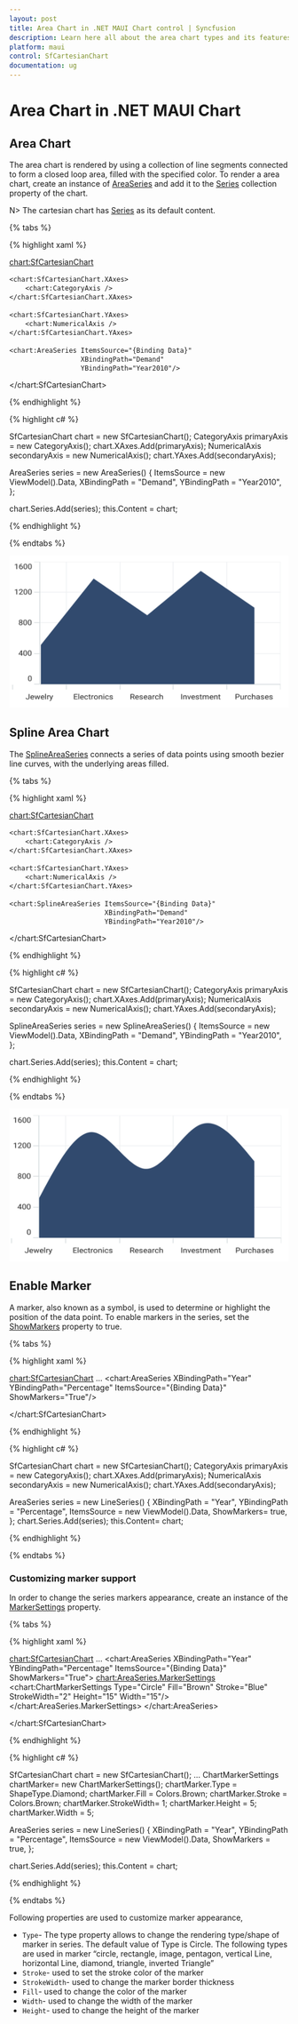 ```yaml
---
layout: post
title: Area Chart in .NET MAUI Chart control | Syncfusion
description: Learn here all about the area chart types and its features in Syncfusion .NET MAUI Chart (SfCartesianChart) control.
platform: maui
control: SfCartesianChart
documentation: ug
---
```


# Area Chart in .NET MAUI Chart

## Area Chart

The area chart is rendered by using a collection of line segments connected to form a closed loop area, filled with the specified color. To render a area chart, create an instance of [AreaSeries](https://help.syncfusion.com/cr/maui/Syncfusion.Maui.Charts.AreaSeries.html?tabs=tabid-1) and add it to the [Series](https://help.syncfusion.com/cr/maui/Syncfusion.Maui.Charts.SfCartesianChart.html#Syncfusion_Maui_Charts_SfCartesianChart_Series) collection property of the chart.

N> The cartesian chart has [Series](https://help.syncfusion.com/cr/maui/Syncfusion.Maui.Charts.SfCartesianChart.html#Syncfusion_Maui_Charts_SfCartesianChart_Series) as its default content.

{% tabs %}

{% highlight xaml %}

<chart:SfCartesianChart>
    
    <chart:SfCartesianChart.XAxes>
        <chart:CategoryAxis />
    </chart:SfCartesianChart.XAxes>

    <chart:SfCartesianChart.YAxes>
        <chart:NumericalAxis />
    </chart:SfCartesianChart.YAxes>   

    <chart:AreaSeries ItemsSource="{Binding Data}"
					  XBindingPath="Demand"
					  YBindingPath="Year2010"/>  

</chart:SfCartesianChart>

{% endhighlight %}

{% highlight c# %}

SfCartesianChart chart = new SfCartesianChart();
CategoryAxis primaryAxis = new CategoryAxis();
chart.XAxes.Add(primaryAxis);
NumericalAxis secondaryAxis = new NumericalAxis();
chart.YAxes.Add(secondaryAxis);

AreaSeries series = new AreaSeries()
{
    ItemsSource = new ViewModel().Data,
    XBindingPath = "Demand",
    YBindingPath = "Year2010",
};

chart.Series.Add(series);
this.Content = chart;

{% endhighlight %}

{% endtabs %}

![Area chart type in MAUI Chart](Chart-types_images/maui_area_chart.png)

## Spline Area Chart

The [SplineAreaSeries](https://help.syncfusion.com/cr/maui/Syncfusion.Maui.Charts.SplineAreaSeries.html?tabs=tabid-1) connects a series of data points using smooth bezier line curves, with the underlying areas filled.

{% tabs %}

{% highlight xaml %}

<chart:SfCartesianChart>

    <chart:SfCartesianChart.XAxes>
        <chart:CategoryAxis />
    </chart:SfCartesianChart.XAxes>

    <chart:SfCartesianChart.YAxes>
        <chart:NumericalAxis />
    </chart:SfCartesianChart.YAxes>
            
    <chart:SplineAreaSeries ItemsSource="{Binding Data}"
							XBindingPath="Demand" 
							YBindingPath="Year2010"/>  

</chart:SfCartesianChart>

{% endhighlight %}

{% highlight c# %}

SfCartesianChart chart = new SfCartesianChart();
CategoryAxis primaryAxis = new CategoryAxis();
chart.XAxes.Add(primaryAxis);
NumericalAxis secondaryAxis = new NumericalAxis();
chart.YAxes.Add(secondaryAxis);

SplineAreaSeries series = new SplineAreaSeries()
{
    ItemsSource = new ViewModel().Data,
    XBindingPath = "Demand",
    YBindingPath = "Year2010",
};

chart.Series.Add(series);
this.Content = chart;

{% endhighlight %}

{% endtabs %}

![Spline area chart type in MAUI Chart](Chart-types_images/maui_spline_area_chart.png)

## Enable Marker

A marker, also known as a symbol, is used to determine or highlight the position of the data point. To enable markers in the series, set the [ShowMarkers]() property to true.

{% tabs %}

{% highlight xaml %}

<chart:SfCartesianChart>
...
 <chart:AreaSeries XBindingPath="Year"
                   YBindingPath="Percentage"
                   ItemsSource="{Binding Data}"
                   ShowMarkers="True"/>

</chart:SfCartesianChart>

{% endhighlight %}

{% highlight c# %}

SfCartesianChart chart = new SfCartesianChart();
CategoryAxis primaryAxis = new CategoryAxis();
chart.XAxes.Add(primaryAxis);
NumericalAxis secondaryAxis = new NumericalAxis();
chart.YAxes.Add(secondaryAxis);

AreaSeries series = new LineSeries()
{
    XBindingPath = "Year",
    YBindingPath = "Percentage",
    ItemsSource = new ViewModel().Data,
    ShowMarkers= true,
 };
chart.Series.Add(series);
this.Content= chart;

{% endhighlight %}

{% endtabs %}

### Customizing marker support

In order to change the series markers appearance, create an instance of the [MarkerSettings]() property.

{% tabs %}

{% highlight xaml %}

<chart:SfCartesianChart>
… 
 <chart:AreaSeries XBindingPath="Year"
                   YBindingPath="Percentage"
                   ItemsSource="{Binding Data}"
                   ShowMarkers="True">
    <chart:AreaSeries.MarkerSettings>
        <chart:ChartMarkerSettings Type="Circle"
                                   Fill="Brown"
                                   Stroke="Blue"
                                   StrokeWidth="2"
                                   Height="15"
                                   Width="15"/>
    </chart:AreaSeries.MarkerSettings>
 </chart:AreaSeries>

</chart:SfCartesianChart>

{% endhighlight %}

{% highlight c# %}

SfCartesianChart chart = new SfCartesianChart();
…
ChartMarkerSettings chartMarker= new ChartMarkerSettings();
        chartMarker.Type = ShapeType.Diamond;
        chartMarker.Fill = Colors.Brown;
        chartMarker.Stroke = Colors.Brown;
        chartMarker.StrokeWidth= 1;
        chartMarker.Height = 5;
        chartMarker.Width = 5;

AreaSeries series = new LineSeries()
{
   XBindingPath = "Year",
   YBindingPath = "Percentage",
   ItemsSource = new ViewModel().Data,
   ShowMarkers = true,
 };

chart.Series.Add(series);
this.Content = chart;

{% endhighlight %}

{% endtabs %}

Following properties are used to customize marker appearance,

* `Type`- The type property allows to change the rendering type/shape of marker in series. The default value of Type is Circle. The following types are used in marker “circle, rectangle, image, pentagon, vertical Line, horizontal Line, diamond, triangle, inverted Triangle”
* `Stroke`- used to set the stroke color of the marker
* `StrokeWidth`- used to change the marker border thickness
* `Fill`- used to change the color of the marker
* `Width`- used to change the width of the marker
* `Height`- used to change the height of the marker

